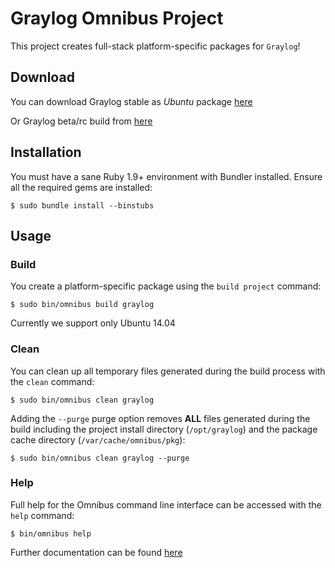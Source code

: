 Graylog Omnibus Project
========================
This project creates full-stack platform-specific packages for
`Graylog`!

Download
--------
You can download Graylog stable as _Ubuntu_ package [here](https://packages.graylog2.org/releases/graylog2-omnibus/ubuntu/graylog_latest.deb)

Or Graylog beta/rc build from [here](https://packages.graylog2.org/releases/graylog2-omnibus/ubuntu/graylog_beta.deb)

Installation
------------
You must have a sane Ruby 1.9+ environment with Bundler installed. Ensure all
the required gems are installed:

```shell
$ sudo bundle install --binstubs
```

Usage
-----
### Build

You create a platform-specific package using the `build project` command:

```shell
$ sudo bin/omnibus build graylog
```

Currently we support only Ubuntu 14.04

### Clean

You can clean up all temporary files generated during the build process with
the `clean` command:

```shell
$ sudo bin/omnibus clean graylog
```

Adding the `--purge` purge option removes __ALL__ files generated during the
build including the project install directory (`/opt/graylog`) and
the package cache directory (`/var/cache/omnibus/pkg`):

```shell
$ sudo bin/omnibus clean graylog --purge
```

### Help

Full help for the Omnibus command line interface can be accessed with the
`help` command:

```shell
$ bin/omnibus help
```

Further documentation can be found [here](http://docs.graylog.org/en/latest/pages/installation/graylog_ctl.html)

